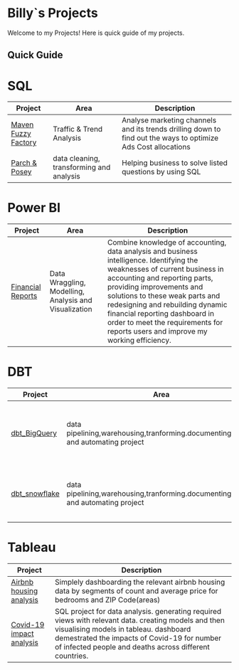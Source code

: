 # Billy`s Projects
Welcome to my Projects! Here is quick guide of my projects.

## Quick Guide




# SQL

|Project|Area|Description
|---|---|---|
|[Maven Fuzzy Factory](https://github.com/junosunyizw/MavenFuzzyFactory-Advanced-MySQL)|Traffic & Trend Analysis | Analyse marketing channels and its trends drilling down to find out the ways to optimize Ads Cost allocations|
|[Parch & Posey](https://github.com/junosunyizw/SQL-Learning/tree/main/Udacity-Sql%20for%20data%20analysis-PostgresSQL)|data cleaning, transforming and analysis|Helping business to solve listed questions by using SQL|


# Power BI
|Project|Area|Description
|---|---|---|
|[Financial Reports](https://github.com/junosunyizw/FinancialReports-DynamicDashboard-PowerBI)|Data Wraggling, Modelling, Analysis and Visualization|Combine knowledge of accounting, data analysis and business intelligence. Identifying the weaknesses of current business in accounting and reporting parts, providing improvements and solutions to these weak parts and redesigning and rebuilding dynamic financial reporting dashboard in order to meet the requirements for reports users and improve my working efficiency.

# DBT
|Project|Area|Description
|---|---|---|
|[dbt_BigQuery](https://github.com/junosunyizw/dbt_BigQuery)|data pipelining,warehousing,tranforming.documenting,testing and automating project|Setup and connect google bigquery, dbt cloud and github repos. 
|[dbt_snowflake](https://github.com/junosunyizw/dbt_snowflake)|data pipelining,warehousing,tranforming.documenting,testing and automating project|Setup and connect snowflake, dbt cloud and github repos. 

# Tableau
|Project|Description
|---|---|
|[Airbnb housing analysis](https://github.com/junosunyizw/AIRBNBPROJ-tableau)|Simplely dashboarding the relevant airbnb housing data by segments of count and average price for bedrooms and ZIP Code(areas)
|[Covid-19 impact analysis](https://github.com/junosunyizw/CovidProj-SQL-tableau)|SQL project for data analysis. generating required views with relevant data. creating models and then visualising models in tableau. dashboard demestrated the impacts of Covid-19 for number of infected people and deaths across different countries.